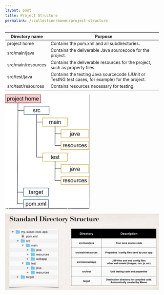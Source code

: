 ```yaml
---
layout: post
title: Project Structure
permalink: /:collection/maven/project-structure
---
```


|Directory name	|Purpose|
---|---
project home	    |Contains the pom.xml and all subdirectories.
src/main/java	    |Contains the deliverable Java sourcecode for the project.
src/main/resources	|Contains the deliverable resources for the project, such as property files.
src/test/java	    |Contains the testing Java sourcecode (JUnit or TestNG test cases, for example) for the project.
src/test/resources	|Contains resources necessary for testing.

![mvn-project-structure](https://github.com/arpit04tripathi/files-cdn/raw/cdn/devtools/maven/mvn-project-structure.png)

![](https://github.com/arpit04tripathi/files-cdn/raw/cdn/devtools/maven/mvn-directory-structure.png)
